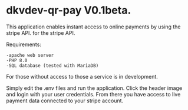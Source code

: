 # dkvdev-qr-pay V0.1beta.
This application enables instant access to online payments by using the stripe API.
for the stripe API.

Requirements: 

    -apache web server
    -PHP 8.0
    -SQL database (tested with MariaDB)

For those without access to those a service is in development.

Simply edit the .env files and run the application.
Click the header image and login with your user credentials.
From there you have access to live payment data connected to your stripe account.

